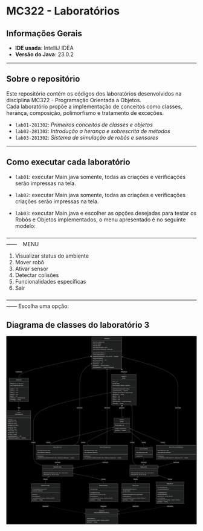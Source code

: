 # MC322 - Laboratórios

## Informações Gerais

- **IDE usada**: IntelliJ IDEA
- **Versão do Java**: 23.0.2

---

## Sobre o repositório

Este repositório contém os códigos dos laboratórios desenvolvidos na disciplina MC322 - Programação Orientada a Objetos.  
Cada laboratório propõe a implementação de conceitos como classes, herança, composição, polimorfismo e tratamento de exceções.

- `lab01-281302`: *Primeiros conceitos de classes e objetos*
- `lab02-281302`: *Introdução a herança e sobrescrita de métodos*
- `lab03-281302`: *Sistema de simulação de robôs e sensores*

---

## Como executar cada laboratório

- `lab01`: executar Main.java somente, todas as criações e verificações serão impressas na tela.

- `lab02`: executar Main.java somente, todas as criações e verificações criações serão impressas na tela.

- `lab03`: executar Main.java e escolher as opções desejadas para testar os Robôs e Objetos implementados, o menu apresentado é no seguinte modelo:

——————————————————————————————————————
&nbsp;&nbsp;&nbsp;MENU
1. Visualizar status do ambiente
2. Mover robô
3. Ativar sensor
4. Detectar colisões
5. Funcionalidades específicas
0. Sair

——————————————————————————————————————
Escolha uma opção: 


## Diagrama de classes do laboratório 3

![Diagrama Laboratório 3](resources/diagrama.png)

